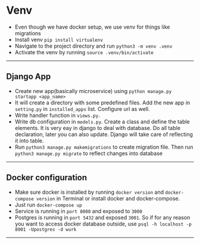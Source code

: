 # Venv

- Even though we have docker setup, we use venv for things like migrations
- Install venv `pip install virtualenv`
- Navigate to the project directory and run `python3 -m venv .venv`
- Activate the venv by running `source .venv/bin/activate`
---

## Django App

- Create new app(basically microservice) using `python manage.py startapp <app_name>`
- It will create a directory with some predefined files. Add the new app in `setting.py` in `installed_apps` list. Configure url as well.
- Write handler function in `views.py`.
- Write db configuration in `models.py`. Create a class and define the table elements. It is very eay in django to deal with database. Do all table declaration, later you can also update. Django will take care of reflecting it into table.
- Run `python3 manage.py makemigrations` to create migration file. Then run `python3 manage.py migrate` to reflect changes into database

---

## Docker configuration

- Make sure docker is installed by running `docker version` and `docker-compose version` in Terminal or install docker and docker-compose.
- Just run `docker-compose up`
- Service is running in `port 8000` and exposed to `3000`
- Postgres is running in `port 5432` and exposed `3001`. So if for any reason you want to access docker database outside, use `psql -h localhost -p 8001 -Upostgres -d wurk` 
---